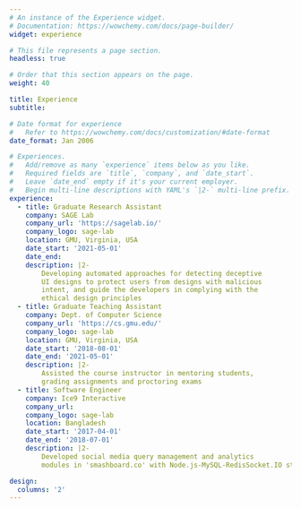 ```yaml
---
# An instance of the Experience widget.
# Documentation: https://wowchemy.com/docs/page-builder/
widget: experience

# This file represents a page section.
headless: true

# Order that this section appears on the page.
weight: 40

title: Experience
subtitle:

# Date format for experience
#   Refer to https://wowchemy.com/docs/customization/#date-format
date_format: Jan 2006

# Experiences.
#   Add/remove as many `experience` items below as you like.
#   Required fields are `title`, `company`, and `date_start`.
#   Leave `date_end` empty if it's your current employer.
#   Begin multi-line descriptions with YAML's `|2-` multi-line prefix.
experience:
  - title: Graduate Research Assistant
    company: SAGE Lab
    company_url: 'https://sagelab.io/'
    company_logo: sage-lab
    location: GMU, Virginia, USA
    date_start: '2021-05-01'
    date_end: 
    description: |2-
        Developing automated approaches for detecting deceptive
        UI designs to protect users from designs with malicious
        intent, and guide the developers in complying with the
        ethical design principles
  - title: Graduate Teaching Assistant
    company: Dept. of Computer Science
    company_url: 'https://cs.gmu.edu/'
    company_logo: sage-lab
    location: GMU, Virginia, USA
    date_start: '2018-08-01'
    date_end: '2021-05-01'
    description: |2-
        Assisted the course instructor in mentoring students,
        grading assignments and proctoring exams
  - title: Software Engineer
    company: Ice9 Interactive
    company_url: 
    company_logo: sage-lab
    location: Bangladesh
    date_start: '2017-04-01'
    date_end: '2018-07-01'
    description: |2-
        Developed social media query management and analytics
        modules in 'smashboard.co' with Node.js-MySQL-RedisSocket.IO stack

design:
  columns: '2'
---
```

